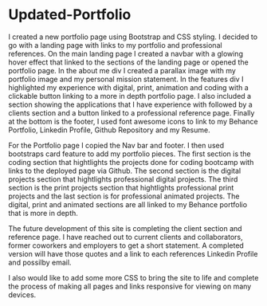 # Updated-Portfolio
I created a new portfolio page using Bootstrap and CSS styling. I decided to go with a landing page with links to my portfolio and professional references. On the main landing page I created a navbar with a glowing hover effect that linked to the sections of the landing page or opened the portfolio page. In the about me div I created a parallax image with my portfolio image and my personal mission statement.
In the features div I highlighted my experience with digital, print, animation and coding with a clickable button linking to a more in depth portfolio page. I also included a section showing the applications that I have experience with followed by a clients section and a button linked to a professional reference page. Finally at the bottom is the footer, I used font awesome icons to link to my Behance Portfolio, Linkedin Profile, Github Repository and my Resume.

For the Portfolio page I copied the Nav bar and footer. I then used bootstraps card feature to add my portfolio pieces. The first section is the coding section that hightlights the projects done for coding bootcamp with links to the deployed page via Github. The second section is the digital projects section that hightlights professional digital projects. The third section is the print projects section that hightlights professional print projects and the last section is for professional animated projects. The digital, print and animated sections are all linked to my Behance portfolio that is more in depth.

The future development of this site is completing the client section and reference page. I have reached out to current clients and collaborators, former coworkers and employers to get a short statement. A completed version will have those quotes and a link to each references Linkedin Profile and possilby email. 

I also would like to add some more CSS to bring the site to life and complete the process of making all pages and links responsive for viewing on many devices.